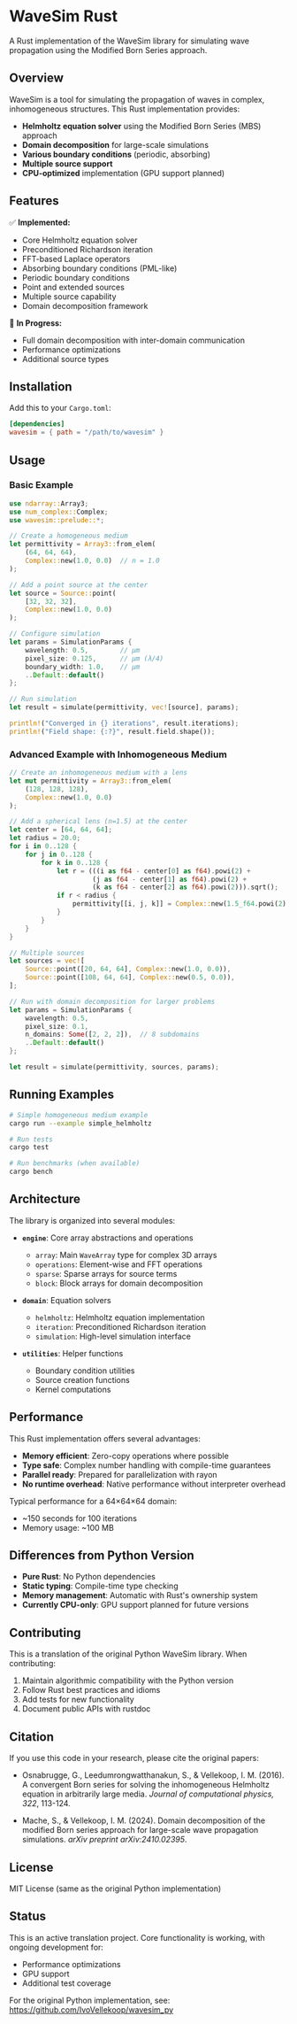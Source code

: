 # WaveSim Rust

A Rust implementation of the WaveSim library for simulating wave propagation using the Modified Born Series approach.

## Overview

WaveSim is a tool for simulating the propagation of waves in complex, inhomogeneous structures. This Rust implementation provides:

- **Helmholtz equation solver** using the Modified Born Series (MBS) approach
- **Domain decomposition** for large-scale simulations
- **Various boundary conditions** (periodic, absorbing)
- **Multiple source support**
- **CPU-optimized** implementation (GPU support planned)

## Features

✅ **Implemented:**
- Core Helmholtz equation solver
- Preconditioned Richardson iteration
- FFT-based Laplace operators
- Absorbing boundary conditions (PML-like)
- Periodic boundary conditions
- Point and extended sources
- Multiple source capability
- Domain decomposition framework

🚧 **In Progress:**
- Full domain decomposition with inter-domain communication
- Performance optimizations
- Additional source types

## Installation

Add this to your `Cargo.toml`:

```toml
[dependencies]
wavesim = { path = "/path/to/wavesim" }
```

## Usage

### Basic Example

```rust
use ndarray::Array3;
use num_complex::Complex;
use wavesim::prelude::*;

// Create a homogeneous medium
let permittivity = Array3::from_elem(
    (64, 64, 64),
    Complex::new(1.0, 0.0)  // n = 1.0
);

// Add a point source at the center
let source = Source::point(
    [32, 32, 32],
    Complex::new(1.0, 0.0)
);

// Configure simulation
let params = SimulationParams {
    wavelength: 0.5,        // μm
    pixel_size: 0.125,      // μm (λ/4)
    boundary_width: 1.0,    // μm
    ..Default::default()
};

// Run simulation
let result = simulate(permittivity, vec![source], params);

println!("Converged in {} iterations", result.iterations);
println!("Field shape: {:?}", result.field.shape());
```

### Advanced Example with Inhomogeneous Medium

```rust
// Create an inhomogeneous medium with a lens
let mut permittivity = Array3::from_elem(
    (128, 128, 128),
    Complex::new(1.0, 0.0)
);

// Add a spherical lens (n=1.5) at the center
let center = [64, 64, 64];
let radius = 20.0;
for i in 0..128 {
    for j in 0..128 {
        for k in 0..128 {
            let r = (((i as f64 - center[0] as f64).powi(2) +
                     (j as f64 - center[1] as f64).powi(2) +
                     (k as f64 - center[2] as f64).powi(2))).sqrt();
            if r < radius {
                permittivity[[i, j, k]] = Complex::new(1.5_f64.powi(2), 0.0);  // n²
            }
        }
    }
}

// Multiple sources
let sources = vec![
    Source::point([20, 64, 64], Complex::new(1.0, 0.0)),
    Source::point([108, 64, 64], Complex::new(0.5, 0.0)),
];

// Run with domain decomposition for larger problems
let params = SimulationParams {
    wavelength: 0.5,
    pixel_size: 0.1,
    n_domains: Some([2, 2, 2]),  // 8 subdomains
    ..Default::default()
};

let result = simulate(permittivity, sources, params);
```

## Running Examples

```bash
# Simple homogeneous medium example
cargo run --example simple_helmholtz

# Run tests
cargo test

# Run benchmarks (when available)
cargo bench
```

## Architecture

The library is organized into several modules:

- **`engine`**: Core array abstractions and operations
  - `array`: Main `WaveArray` type for complex 3D arrays
  - `operations`: Element-wise and FFT operations
  - `sparse`: Sparse arrays for source terms
  - `block`: Block arrays for domain decomposition

- **`domain`**: Equation solvers
  - `helmholtz`: Helmholtz equation implementation
  - `iteration`: Preconditioned Richardson iteration
  - `simulation`: High-level simulation interface

- **`utilities`**: Helper functions
  - Boundary condition utilities
  - Source creation functions
  - Kernel computations

## Performance

This Rust implementation offers several advantages:

- **Memory efficient**: Zero-copy operations where possible
- **Type safe**: Complex number handling with compile-time guarantees
- **Parallel ready**: Prepared for parallelization with rayon
- **No runtime overhead**: Native performance without interpreter overhead

Typical performance for a 64×64×64 domain:
- ~150 seconds for 100 iterations
- Memory usage: ~100 MB

## Differences from Python Version

- **Pure Rust**: No Python dependencies
- **Static typing**: Compile-time type checking
- **Memory management**: Automatic with Rust's ownership system
- **Currently CPU-only**: GPU support planned for future versions

## Contributing

This is a translation of the original Python WaveSim library. When contributing:

1. Maintain algorithmic compatibility with the Python version
2. Follow Rust best practices and idioms
3. Add tests for new functionality
4. Document public APIs with rustdoc

## Citation

If you use this code in your research, please cite the original papers:

- Osnabrugge, G., Leedumrongwatthanakun, S., & Vellekoop, I. M. (2016). A convergent Born series for solving the inhomogeneous Helmholtz equation in arbitrarily large media. *Journal of computational physics, 322*, 113-124.

- Mache, S., & Vellekoop, I. M. (2024). Domain decomposition of the modified Born series approach for large-scale wave propagation simulations. *arXiv preprint arXiv:2410.02395*.

## License

MIT License (same as the original Python implementation)

## Status

This is an active translation project. Core functionality is working, with ongoing development for:
- Performance optimizations
- GPU support
- Additional test coverage

For the original Python implementation, see: https://github.com/IvoVellekoop/wavesim_py
